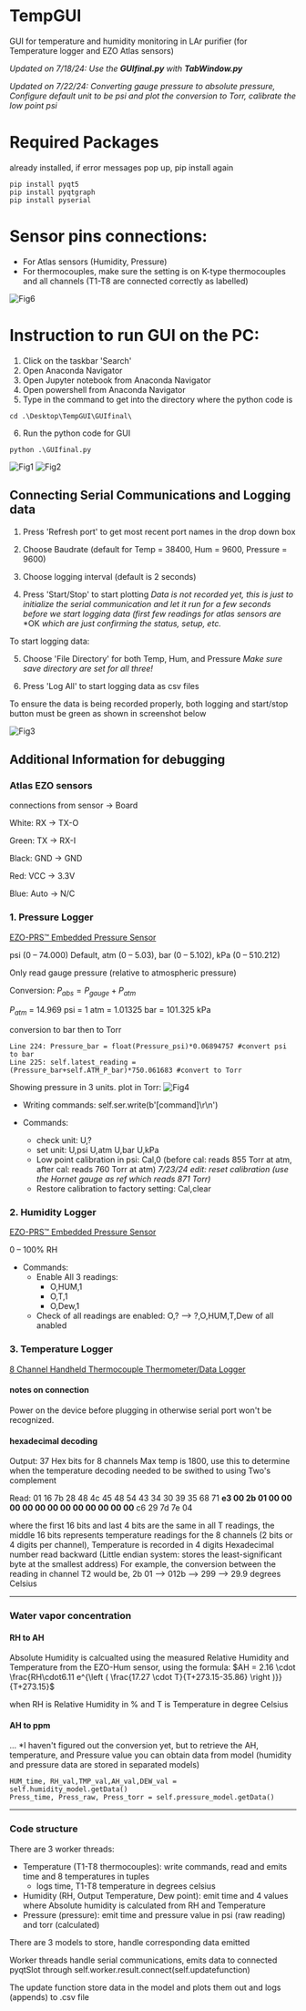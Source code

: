 # TempGUI
GUI for temperature and humidity monitoring in LAr purifier (for Temperature logger and EZO Atlas sensors)

*Updated on 7/18/24: Use the **GUIfinal.py** with **TabWindow.py***

*Updated on 7/22/24: Converting gauge pressure to absolute pressure, Configure default unit to be psi and plot the conversion to Torr, calibrate the low point psi*

# Required Packages
already installed, if error messages pop up, pip install again
```
pip install pyqt5
pip install pyqtgraph
pip install pyserial
```

# Sensor pins connections:
- For Atlas sensors (Humidity, Pressure)
- For thermocouples, make sure the setting is on K-type thermocouples and all channels (T1-T8 are connected correctly as labelled)

![Fig6](https://github.com/IseeJ/TempGUI/blob/main/images/Screenshot6.png?raw=true)

# Instruction to run GUI on the PC:
1. Click on the taskbar 'Search'
2. Open Anaconda Navigator
3. Open Jupyter notebook from Anaconda Navigator
4. Open powershell from Anaconda Navigator
5. Type in the command to get into the directory where the python code is

```
cd .\Desktop\TempGUI\GUIfinal\
```
6. Run the python code for GUI
   
```
python .\GUIfinal.py
```
![Fig1](https://github.com/IseeJ/TempGUI/blob/main/images/Screenshot1.png?raw=true)
![Fig2](https://github.com/IseeJ/TempGUI/blob/main/images/Screenshot7.png?raw=true)

## Connecting Serial Communications and Logging data ##

1. Press 'Refresh port' to get most recent port names in the drop down box

2. Choose Baudrate (default for Temp = 38400, Hum = 9600, Pressure = 9600)

3. Choose logging interval (default is 2 seconds)

4. Press 'Start/Stop' to start plotting *Data is not recorded yet, this is just to initialize the serial communication and let it run for a few seconds before we start logging data (first few readings for atlas sensors are* *OK *which are just confirming the status, setup, etc.*

To start logging data:

5. Choose 'File Directory' for both Temp, Hum, and Pressure *Make sure save directory are set for all three!*

6. Press 'Log All' to start logging data as csv files


To ensure the data is being recorded properly, both logging and start/stop button must be green as shown in screenshot below

![Fig3](https://github.com/IseeJ/TempGUI/blob/main/images/Screenshot3.png?raw=true)




## Additional Information for debugging ##

### Atlas EZO sensors ###
connections from sensor → Board

White: RX → TX-O

Green: TX → RX-I

Black: GND → GND

Red: VCC → 3.3V

Blue: Auto → N/C



### 1. Pressure Logger ###
[EZO-PRS™ Embedded Pressure Sensor](https://atlas-scientific.com/product/pressure-sensor/)

psi (0 – 74.000) Default, atm (0 – 5.03), bar (0 – 5.102), kPa (0 – 510.212)

Only read gauge pressure (relative to atmospheric pressure)

Conversion: $P_{abs} = P_{gauge} + P_{atm}$

$P_{atm}$ = 14.969 psi = 1 atm = 1.01325 bar = 101.325 kPa

conversion to bar then to Torr

```
Line 224: Pressure_bar = float(Pressure_psi)*0.06894757 #convert psi to bar
Line 225: self.latest_reading = (Pressure_bar+self.ATM_P_bar)*750.061683 #convert to Torr
```

Showing pressure in 3 units. plot in Torr:
![Fig4](https://github.com/IseeJ/TempGUI/blob/main/images/Screenshot4.png?raw=true)


- Writing commands: self.ser.write(b'[command]\r\n')

- Commands:
    - check unit: U,?
    - set unit: U,psi U,atm U,bar U,kPa
    - Low point calibration in psi: Cal,0 (before cal: reads 855 Torr at atm, after cal: reads 760 Torr at atm) *7/23/24 edit: reset calibration (use the Hornet gauge as ref which reads 871 Torr)*
    - Restore calibration to factory setting: Cal,clear
      


### 2. Humidity Logger ###
[EZO-PRS™ Embedded Pressure Sensor](https://atlas-scientific.com/probes/humidity-probe/)

0 – 100% RH

- Commands:
    - Enable All 3 readings:
        - O,HUM,1
        - O,T,1
        - O,Dew,1
    - Check of all readings are enabled: O,? --> ?,O,HUM,T,Dew of all anabled



### 3. Temperature Logger ###
[8 Channel Handheld Thermocouple Thermometer/Data Logger](https://www.omega.com/en-us/test-inspection/handheld-meters/temperature-and-humidity-and-dew-point-meters/p/OM-HL-EH-TC-Series)
#### notes on connection ####
Power on the device before plugging in otherwise serial port won't be recognized.

#### hexadecimal decoding ####
Output: 37 Hex bits for 8 channels
Max temp is 1800, use this to determine when the temperature decoding needed to be swithed to using Two's complement

Read: 01 16 7b 28 48 4c 45 48 54 43 34 30 39 35 68 71 **e3 00 2b 01 00 00 00 00 00 00 00 00 00 00 00 00** c6 29 7d 7e 04

where the first 16 bits and last 4 bits are the same in all T readings, the middle 16 bits represents temperature readings for the 8 channels (2 bits or 4 digits per channel), Temperature is recorded in 4 digits Hexadecimal number read backward (Little endian system: stores the least-significant byte at the smallest address) For example, the conversion between the reading in channel T2 would be, 2b 01 --> 012b --> 299 --> 29.9 degrees Celsius

- - - -
### Water vapor concentration ###

#### RH to AH ####
Absolute Humidity is calcualted using the measured Relative Humidity and Temperature from the EZO-Hum sensor, using the formula:
$AH = 2.16 \cdot \frac{RH\cdot6.11 e^{\left ( \frac{17.27 \cdot T}{T+273.15-35.86} \right )}}{T+273.15}$

when RH is Relative Humidity in % and T is Temperature in degree Celsius

#### AH to ppm ####
...
*I haven't figured out the conversion yet, but to retrieve the AH, temperature, and Pressure value you can obtain data from model (humidity and pressure data are stored in separated models)
```
HUM_time, RH_val,TMP_val,AH_val,DEW_val = self.humidity_model.getData()
Press_time, Press_raw, Press_torr = self.pressure_model.getData()
```

- - - -
### Code structure ###

There are 3 worker threads: 
- Temperature (T1-T8 thermocouples): write commands, read and emits time and 8 temperatures in tuples
   - logs time, T1-T8 temperature in degrees celsius
- Humidity (RH, Output Temperature, Dew point): emit time and 4 values where Absolute humidity is calculated from RH and Temperature
- Pressure (pressure): emit time and pressure value in psi (raw reading) and torr (calculated)

There are 3 models to store, handle corresponding data emitted

Worker threads handle serial communications, emits data to connected pyqtSlot through self.worker.result.connect(self.updatefunction)

The update function store data in the model and plots them out and logs (appends) to .csv file
  
